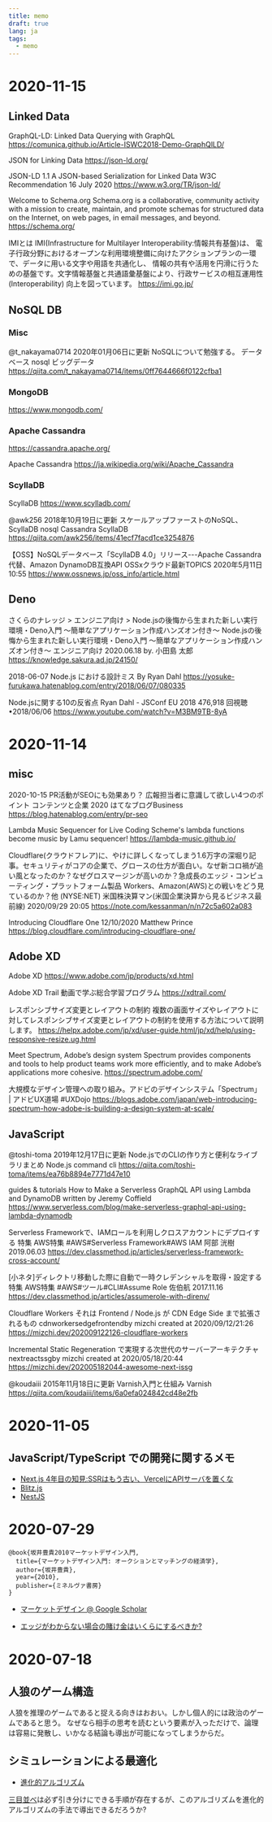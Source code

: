 ```yaml
---
title: memo
draft: true
lang: ja
tags:
  - memo
---
```


# 2020-11-15
## Linked Data
GraphQL-LD: Linked Data Querying with GraphQL
https://comunica.github.io/Article-ISWC2018-Demo-GraphQlLD/

JSON for Linking Data
https://json-ld.org/

JSON-LD 1.1
A JSON-based Serialization for Linked Data
W3C Recommendation 16 July 2020
https://www.w3.org/TR/json-ld/

Welcome to Schema.org
Schema.org is a collaborative, community activity with a mission to create, maintain, 
and promote schemas for structured data on the Internet, on web pages, in email messages, and beyond.
https://schema.org/

IMIとは
IMI(Infrastructure for Multilayer Interoperability:情報共有基盤)は、
電子行政分野におけるオープンな利用環境整備に向けたアクションプランの一環で、データに用いる文字や用語を共通化し、
情報の共有や活用を円滑に行うための基盤です。文字情報基盤と共通語彙基盤により、行政サービスの相互運用性(Interoperability) 向上を図っています。
https://imi.go.jp/

## NoSQL DB
### Misc
@t_nakayama0714 2020年01月06日に更新
NoSQLについて勉強する。
データベース nosql ビッグデータ
https://qiita.com/t_nakayama0714/items/0ff7644666f0122cfba1

### MongoDB
https://www.mongodb.com/

### Apache Cassandra
https://cassandra.apache.org/

Apache Cassandra
https://ja.wikipedia.org/wiki/Apache_Cassandra

### ScyllaDB
ScyllaDB
https://www.scylladb.com/

@awk256 2018年10月19日に更新
スケールアップファーストのNoSQL、ScyllaDB
nosql Cassandra ScyllaDB
https://qiita.com/awk256/items/41ecf7facd1ce3254876

【OSS】NoSQLデータベース「ScyllaDB 4.0」リリース---Apache Cassandra代替、Amazon DynamoDB互換API
OSSxクラウド最新TOPICS 2020年5月11日 10:55
https://www.ossnews.jp/oss_info/article.html

## Deno

さくらのナレッジ > エンジニア向け > Node.jsの後悔から生まれた新しい実行環境・Deno入門 〜簡単なアプリケーション作成ハンズオン付き〜
Node.jsの後悔から生まれた新しい実行環境・Deno入門 〜簡単なアプリケーション作成ハンズオン付き〜
エンジニア向け 2020.06.18 by. 小田島 太郎 
https://knowledge.sakura.ad.jp/24150/

2018-06-07
Node.js における設計ミス By Ryan Dahl
https://yosuke-furukawa.hatenablog.com/entry/2018/06/07/080335

Node.jsに関する10の反省点 Ryan Dahl - JSConf EU 2018
476,918 回視聴•2018/06/06
https://www.youtube.com/watch?v=M3BM9TB-8yA



# 2020-11-14
## misc

2020-10-15
PR活動がSEOにも効果あり？ 広報担当者に意識して欲しい4つのポイント
コンテンツと企業 2020 はてなブログBusiness
https://blog.hatenablog.com/entry/pr-seo

Lambda Music Sequencer for Live Coding
Scheme's lambda functions become music by Lamu sequencer!
https://lambda-music.github.io/

Cloudflare(クラウドフレア)に、やけに詳しくなってしまう1.6万字の深堀り記事。セキュリティがコアの企業で、グロースの仕方が面白い。なぜ新コロ禍が追い風となったのか？なぜグロスマージンが高いのか？急成長のエッジ・コンピューティング・プラットフォーム製品 Workers、Amazon(AWS)との戦いをどう見ているのか？他 (NYSE:NET)
米国株決算マン(米国企業決算から見るビジネス最前線)
2020/09/29 20:05
https://note.com/kessanman/n/n72c5a602a083

Introducing Cloudflare One
12/10/2020 Matthew Prince
https://blog.cloudflare.com/introducing-cloudflare-one/

## Adobe XD

Adobe XD
https://www.adobe.com/jp/products/xd.html

Adobe XD Trail
動画で学ぶ総合学習プログラム
https://xdtrail.com/

レスポンシブサイズ変更とレイアウトの制約
複数の画面サイズやレイアウトに対してレスポンシブサイズ変更とレイアウトの制約を使用する方法について説明します。
https://helpx.adobe.com/jp/xd/user-guide.html/jp/xd/help/using-responsive-resize.ug.html

Meet Spectrum, Adobe’s design system
Spectrum provides components and tools to help product teams work more efficiently, and to make Adobe’s applications more cohesive.
https://spectrum.adobe.com/

大規模なデザイン管理への取り組み。アドビのデザインシステム「Spectrum」 | アドビUX道場 #UXDojo
https://blogs.adobe.com/japan/web-introducing-spectrum-how-adobe-is-building-a-design-system-at-scale/


## JavaScript
@toshi-toma 2019年12月17日に更新
Node.jsでのCLIの作り方と便利なライブラリまとめ
Node.js command cli
https://qiita.com/toshi-toma/items/ea76b8894e7771d47e10

guides & tutorials
How to Make a Serverless GraphQL API using Lambda and DynamoDB
written by Jeremy Coffield
https://www.serverless.com/blog/make-serverless-graphql-api-using-lambda-dynamodb

Serverless Frameworkで、IAMロールを利用しクロスアカウントにデプロイする
特集 AWS特集 #AWS#Serverless Framework#AWS IAM 阿部 洸樹 2019.06.03
https://dev.classmethod.jp/articles/serverless-framework-cross-account/

[小ネタ]ディレクトリ移動した際に自動で一時クレデンシャルを取得・設定する
特集 AWS特集 #AWS#ツール#CLI#Assume Role 佐伯航 2017.11.16
https://dev.classmethod.jp/articles/assumerole-with-direnv/

Cloudflare Workers それは Frontend / Node.js が CDN Edge Side まで拡張されるもの
cdnworkersedgefrontendby mizchi created at 2020/09/12/21:26
https://mizchi.dev/202009122126-cloudflare-workers

Incremental Static Regeneration で実現する次世代のサーバーアーキテクチャ
nextreactssgby mizchi created at 2020/05/18/20:44
https://mizchi.dev/202005182044-awesome-next-issg

@koudaiii 2015年11月18日に更新
Varnish入門と仕組み
Varnish
https://qiita.com/koudaiii/items/6a0efa024842cd48e2fb


# 2020-11-05
## JavaScript/TypeScript での開発に関するメモ

- [Next.js 4年目の知見:SSRはもう古い、VercelにAPIサーバを置くな](https://qiita.com/jagaapple/items/faf125e28f8c2860269c)
- [Blitz.js](https://blitzjs.com/)
- [NestJS](https://nestjs.com/)

# 2020-07-29

```
@book{坂井豊貴2010マーケットデザイン入門,
  title={マーケットデザイン入門: オークションとマッチングの経済学},
  author={坂井豊貴},
  year={2010},
  publisher={ミネルヴァ書房}
}
```

- [マーケットデザイン @ Google Scholar](https://scholar.google.com/scholar?hl=ja&as_sdt=0%2C5&q=%E3%83%9E%E3%83%BC%E3%82%B1%E3%83%83%E3%83%88%E3%83%87%E3%82%B6%E3%82%A4%E3%83%B3&btnG=)

- [エッジがわからない場合の賭け金はいくらにするべきか?](https://www.pinnacle.com/ja/betting-articles/educational/staking-when-you-dont-know-your-edge/QW3JFDM2RWBZUMJP)

# 2020-07-18

## 人狼のゲーム構造

人狼を推理のゲームであると捉える向きはおおい。しかし個人的には政治のゲームであると思う。
なぜなら相手の思考を読むという要素が入っただけで、論理は容易に発散し、いかなる結論も導出が可能になってしまうからだ。

## シミュレーションによる最適化

- [進化的アルゴリズム](https://ja.wikipedia.org/wiki/%E9%80%B2%E5%8C%96%E7%9A%84%E3%82%A2%E3%83%AB%E3%82%B4%E3%83%AA%E3%82%BA%E3%83%A0)

[三目並べ](https://ja.wikipedia.org/wiki/%E4%B8%89%E7%9B%AE%E4%B8%A6%E3%81%B9)は必ず引き分けにできる手順が存在するが、このアルゴリズムを進化的アルゴリズムの手法で導出できるだろうか?
